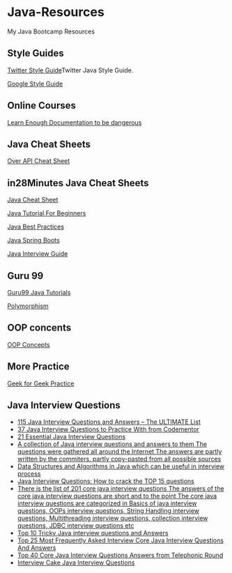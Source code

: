 # Java-Resources
My Java Bootcamp Resources

## Style Guides
[Twitter Style Guide](https://github.com/twitter/commons/blob/master/src/java/com/twitter/common/styleguide.md)Twitter Java Style Guide.

[Google Style Guide](https://google.github.io/styleguide/javaguide.html)

## Online Courses
[Learn Enough Documentation to be dangerous](https://www.learnenough.com/courses)


## Java Cheat Sheets
[Over API Cheat Sheet](http://overapi.com/java)

## in28Minutes Java Cheat Sheets
[Java Cheat Sheet](https://github.com/in28minutes/java-cheat-sheet)

[Java Tutorial For Beginners](https://github.com/in28minutes/java-tutorial-for-beginners)

[Java Best Practices](https://github.com/in28minutes/java-best-practices)

[Java Spring Boots](https://github.com/in28minutes/SpringBootForBeginners)

[Java Interview Guide](https://github.com/in28minutes/interview-guide)

## Guru 99
[Guru99 Java Tutorials](https://www.guru99.com/java-tutorial.html)

[Polymorphism](https://www.guru99.com/java-inheritance-polymorphism.html)

## OOP concents
[OOP Concepts](https://beginnersbook.com/2013/04/oops-concepts/)

## More Practice
[Geek for Geek Practice](https://practice.geeksforgeeks.org/tracks/java/OOP/#problems)

## Java Interview Questions 

* [115 Java Interview Questions and Answers – The ULTIMATE List](http://www.javacodegeeks.com/2014/04/java-interview-questions-and-answers.html)
* [37 Java Interview Questions to Practice With from Codementor](https://www.codementor.io/java/tutorial/java-interview-sample-questions-answers)
* [21 Essential Java Interview Questions](http://www.toptal.com/java/interview-questions)
* [A collection of Java interview questions and answers to them The questions were gathered all around the Internet The answers are partly written by the commiters, partly copy-pasted from all possible sources](https://github.com/svozniuk/java-interviews)
* [Data Structures and Algorithms in Java which can be useful in interview process](https://github.com/donbeave/interview)
* [Java Interview Questions: How to crack the TOP 15 questions](https://blog.udemy.com/java-interview-questions/)
* [There is the list of 201 core java interview questions The answers of the core java interview questions are short and to the point The core java interview questions are categorized in Basics of java interview questions, OOPs interview questions, String Handling interview questions, Multithreading interview questions, collection interview questions, JDBC interview questions etc](http://www.javatpoint.com/corejava-interview-questions)
* [Top 10 Tricky Java interview questions and Answers](http://java67.blogspot.com.by/2012/09/top-10-tricky-java-interview-questions-answers.html)
* [Top 25 Most Frequently Asked Interview Core Java Interview Questions And Answers](http://javahungry.blogspot.com/2013/06/top-25-most-frequently-asked-core-java.html)
* [Top 40 Core Java Interview Questions Answers from Telephonic Round](http://java67.blogspot.sg/2015/03/top-40-core-java-interview-questions-answers-telephonic-round.html)
* [Interview Cake Java Interview Questions](https://www.interviewcake.com/java-interview-questions)
